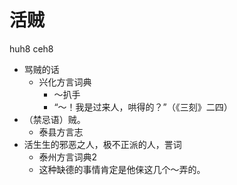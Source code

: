 # 活贼
huh8 ceh8
+ 骂贼的话
  * 兴化方言词典
    - ～扒手
    - “～！我是过来人，哄得的？”（《三刻》二四）
+ （禁忌语）贼。
  * 泰县方言志
+ 活生生的邪恶之人，极不正派的人，詈词
  * 泰州方言词典2
  - 这种缺德的事情肯定是他俫这几个～弄的。
